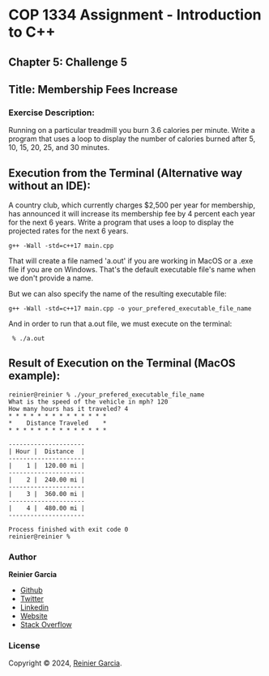 # COP 1334 Assignment - Introduction to C++

## Chapter 5: Challenge 5

## Title: Membership Fees Increase

### Exercise Description:

Running on a particular treadmill you burn 3.6 calories per minute. Write a program that uses a loop to display the number of calories burned after 5, 10, 15, 20, 25, and 30 minutes.

## Execution from the Terminal (Alternative way without an IDE):

A country club, which currently charges $2,500 per year for membership, has announced it will increase its membership fee by 4 percent each year for the next 6 years. Write a program that uses a loop to display the projected rates for the next 6 years.

```terminal
g++ -Wall -std=c++17 main.cpp
```

That will create a file named 'a.out' if you are working in MacOS or a .exe file if you are on Windows. That's the default executable file's name when we don't provide a name.

But we can also specify the name of the resulting executable file:

```terminal
g++ -Wall -std=c++17 main.cpp -o your_prefered_executable_file_name
```

And in order to run that a.out file, we must execute on the terminal:

```terminal
 % ./a.out
```

## Result of Execution on the Terminal (MacOS example):

```terminal
reinier@reinier % ./your_prefered_executable_file_name
What is the speed of the vehicle in mph? 120
How many hours has it traveled? 4
* * * * * * * * * * * * * *
*    Distance Traveled    *
* * * * * * * * * * * * * *

---------------------
| Hour |  Distance  |
---------------------
|    1 |  120.00 mi |
---------------------
|    2 |  240.00 mi |
---------------------
|    3 |  360.00 mi |
---------------------
|    4 |  480.00 mi |
---------------------

Process finished with exit code 0
reinier@reinier % 
```

### Author

**Reinier Garcia**

* [Github](https://github.com/reymillenium)
* [Twitter](https://twitter.com/ReinierGarciaR)
* [Linkedin](https://www.linkedin.com/in/reiniergarcia/)
* [Website](https://www.reiniergarcia.dev/)
* [Stack Overflow](https://stackoverflow.com/users/9616949/reinier-garcia)

### License

Copyright © 2024, [Reinier Garcia](https://github.com/reymillenium).


